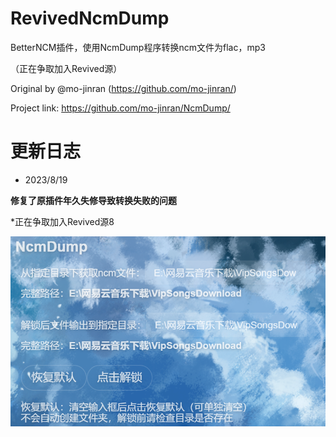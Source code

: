 # RevivedNcmDump

BetterNCM插件，使用NcmDump程序转换ncm文件为flac，mp3

（正在争取加入Revived源）

Original by @mo-jinran (https://github.com/mo-jinran/)

Project link: https://github.com/mo-jinran/NcmDump/

# 更新日志

- 2023/8/19

**修复了原插件年久失修导致转换失败的问题**

*正在争取加入Revived源8

![preview](preview.png)
